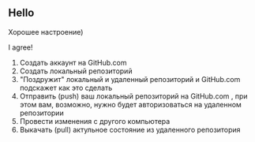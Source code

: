 ## Hello

Хорошее настроение)

I agree!

1. Создать аккаунт на GitHub.com
2. Создать локальный репозиторий
3. "Поздружит" локальный и удаленный репозиторий и GitHub.com подскажет как это сделать
4. Отправить (push) ваш локальный репозиторий на GitHub.com , при этом вам, возможно, нужно будет авторизоваться на удаленном репозитории
5. Провести изменения с другого компьютера 
6. Выкачать (pull) актульное состояние из удаленного репозитория
